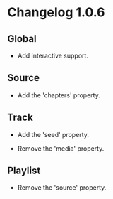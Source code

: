 # Changelog 1.0.6

## Global

- Add interactive support.

## Source

- Add the 'chapters' property.

## Track

- Add the 'seed' property.

- Remove the 'media' property.

## Playlist

- Remove the 'source' property.
